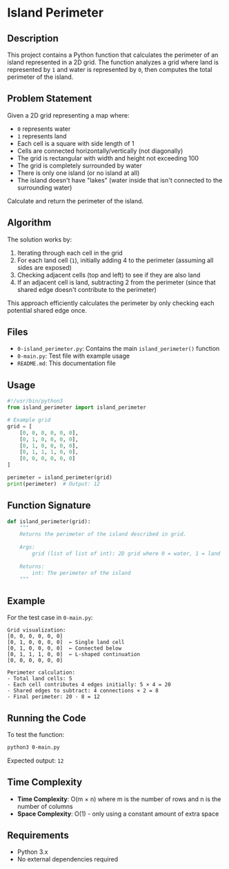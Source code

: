 # Island Perimeter

## Description

This project contains a Python function that calculates the perimeter of an island represented in a 2D grid. The function analyzes a grid where land is represented by `1` and water is represented by `0`, then computes the total perimeter of the island.

## Problem Statement

Given a 2D grid representing a map where:
- `0` represents water
- `1` represents land
- Each cell is a square with side length of 1
- Cells are connected horizontally/vertically (not diagonally)
- The grid is rectangular with width and height not exceeding 100
- The grid is completely surrounded by water
- There is only one island (or no island at all)
- The island doesn't have "lakes" (water inside that isn't connected to the surrounding water)

Calculate and return the perimeter of the island.

## Algorithm

The solution works by:

1. Iterating through each cell in the grid
2. For each land cell (`1`), initially adding 4 to the perimeter (assuming all sides are exposed)
3. Checking adjacent cells (top and left) to see if they are also land
4. If an adjacent cell is land, subtracting 2 from the perimeter (since that shared edge doesn't contribute to the perimeter)

This approach efficiently calculates the perimeter by only checking each potential shared edge once.

## Files

- `0-island_perimeter.py`: Contains the main `island_perimeter()` function
- `0-main.py`: Test file with example usage
- `README.md`: This documentation file

## Usage

```python
#!/usr/bin/python3
from island_perimeter import island_perimeter

# Example grid
grid = [
    [0, 0, 0, 0, 0, 0],
    [0, 1, 0, 0, 0, 0],
    [0, 1, 0, 0, 0, 0],
    [0, 1, 1, 1, 0, 0],
    [0, 0, 0, 0, 0, 0]
]

perimeter = island_perimeter(grid)
print(perimeter)  # Output: 12
```

## Function Signature

```python
def island_perimeter(grid):
    """
    Returns the perimeter of the island described in grid.
    
    Args:
        grid (list of list of int): 2D grid where 0 = water, 1 = land
        
    Returns:
        int: The perimeter of the island
    """
```

## Example

For the test case in `0-main.py`:

```
Grid visualization:
[0, 0, 0, 0, 0, 0]
[0, 1, 0, 0, 0, 0]  ← Single land cell
[0, 1, 0, 0, 0, 0]  ← Connected below
[0, 1, 1, 1, 0, 0]  ← L-shaped continuation
[0, 0, 0, 0, 0, 0]

Perimeter calculation:
- Total land cells: 5
- Each cell contributes 4 edges initially: 5 × 4 = 20
- Shared edges to subtract: 4 connections × 2 = 8
- Final perimeter: 20 - 8 = 12
```

## Running the Code

To test the function:

```bash
python3 0-main.py
```

Expected output: `12`

## Time Complexity

- **Time Complexity**: O(m × n) where m is the number of rows and n is the number of columns
- **Space Complexity**: O(1) - only using a constant amount of extra space

## Requirements

- Python 3.x
- No external dependencies required
